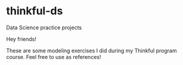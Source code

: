 # thinkful-ds
Data Science practice projects

Hey friends!

These are some modeling exercises I did during my Thinkful program course. Feel free to use as references!
